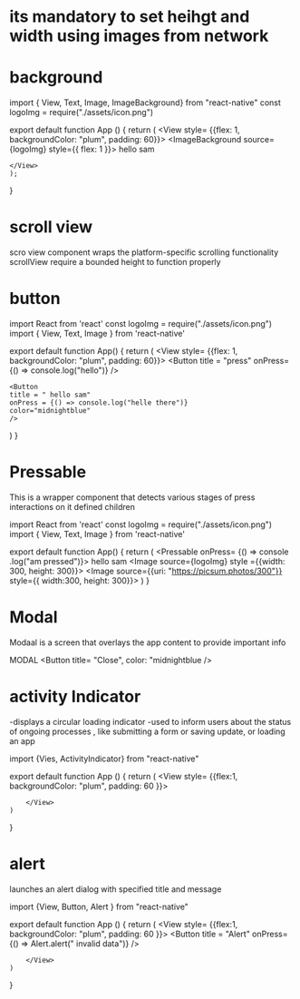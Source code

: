 # its mandatory to set heihgt and width using images from network

# background 
import { View, Text, Image, ImageBackground} from "react-native"
const logoImg = require("./assets/icon.png")

export default function App () {
    return (
    <View style= {{flex: 1, backgroundColor: "plum", padding: 60}}>
    <ImageBackground source= {logoImg} style={{ flex: 1 }}>
    <Text>hello sam</Text>
    <ImageBackground>


    </View>
    );
}

# scroll view
scro view component wraps the platform-specific scrolling functionality
scrollView require a bounded height to function properly
# button
import React from 'react'
const logoImg = require("./assets/icon.png")
import { View, Text, Image } from 'react-native'

export default function App() {
  return (
    <View style= {{flex: 1, backgroundColor: "plum", padding: 60}}>
    <Button title = "press" onPress= {() => console.log("hello")} />

    <Button
    title = " hello sam"
    onPress = {() => console.log("helle there")}
    color="midnightblue"
    />
</View>
  )
}

# Pressable
This is  a wrapper component that detects various stages of press interactions on it defined children


import React from 'react'
const logoImg = require("./assets/icon.png")
import { View, Text, Image } from 'react-native'

export default function App() {
  return (
    <View>
    <Pressable onPress= {() => console .log("am pressed")}>
      <Text> 
        <Text>hello sam  </Text>
      </Text>
      </Pressable>
      <Image source={logoImg} style ={{width: 300, height: 300}}></Image>
      <Image source={{uri: "https://picsum.photos/300"}} style={{ width:300, height: 300}}></Image>
    </View>
  )
}

# Modal 

Modaal is a screen that overlays the app content to provide important info

<Modal >
<View style ={{flex: 1, backgroundColor: "lightblue", padding:60}}>

<Text> MODAL</Text>
<Button title= "Close", color: "midnightblue  />
</View>

</Modal>

# activity Indicator
-displays a circular loading indicator
-used to inform users about the status of ongoing processes , like submitting a form or saving update, or loading an app

import {Vies, ActivityIndicator} from "react-native"

export default function App () {
    return (
        <View style= {{flex:1, backgroundColor: "plum", padding: 60 }}>
        <Activity Indicator />
        <Activity Indicator size= "large" />
        <Activity Indicator size= "large" color= "red" animating = {false} />

        </View>
    )
}

# alert
launches an alert dialog with specified title and message

import {View, Button, Alert } from "react-native"

export default function App () {
    return (
        <View style= {{flex:1, backgroundColor: "plum", padding: 60 }}>
        <Button title = "Alert" onPress={() => Alert.alert(" invalid data")} />
        
        </View>
    )
}
